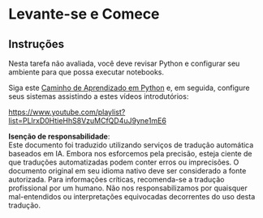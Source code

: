 # Levante-se e Comece

## Instruções

Nesta tarefa não avaliada, você deve revisar Python e configurar seu ambiente para que possa executar notebooks.

Siga este [Caminho de Aprendizado em Python](https://docs.microsoft.com/learn/paths/python-language/?WT.mc_id=academic-77952-leestott) e, em seguida, configure seus sistemas assistindo a estes vídeos introdutórios:

https://www.youtube.com/playlist?list=PLlrxD0HtieHhS8VzuMCfQD4uJ9yne1mE6

**Isenção de responsabilidade**:  
Este documento foi traduzido utilizando serviços de tradução automática baseados em IA. Embora nos esforcemos pela precisão, esteja ciente de que traduções automatizadas podem conter erros ou imprecisões. O documento original em seu idioma nativo deve ser considerado a fonte autorizada. Para informações críticas, recomenda-se a tradução profissional por um humano. Não nos responsabilizamos por quaisquer mal-entendidos ou interpretações equivocadas decorrentes do uso desta tradução.